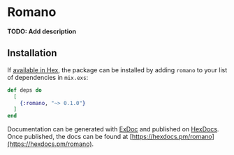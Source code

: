 # Romano

**TODO: Add description**

## Installation

If [available in Hex](https://hex.pm/docs/publish), the package can be installed
by adding `romano` to your list of dependencies in `mix.exs`:

```elixir
def deps do
  [
    {:romano, "~> 0.1.0"}
  ]
end
```

Documentation can be generated with [ExDoc](https://github.com/elixir-lang/ex_doc)
and published on [HexDocs](https://hexdocs.pm). Once published, the docs can
be found at [https://hexdocs.pm/romano](https://hexdocs.pm/romano).

